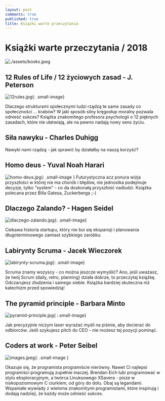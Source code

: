 ```yaml
---
layout: post
comments: true
published: true
title: Książki warte przeczytania
---
```



<style type="text/css">
  .small-image {
    max-width: 100px; float: left; margin-left: 20px; margin-right: 20px; 
  }
  
</style>
# Książki warte przeczytania / 2018

![./assets/books.jpeg]({{site.baseurl}}/assets/books.jpeg)

## 12 Rules of Life / 12 życiowych zasad -  J. Peterson
![12rules.jpg]({{site.baseurl}}/assets/12rules.jpg){: .small-image}

Dlaczego strukturami społecznymi ludzi rządzą te same zasady co społeczności ... krabów?
W jaki sposób silny kręgosłup moralny pozwala odnieść sukces? 
Książka znakomitego profesora psychologii o 12 pięknych zasadach, które nie ułatwiają, ale na pewno nadają nowy sens życiu.
<div style="clear:both;"></div>


## Siła nawyku - Charles Duhigg

Nawyki nami rządzą - jak sprawić by działałby na naszą korzyść?


## Homo deus - Yuval Noah Harari

![homo-deus.jpg]({{site.baseurl}}/assets/homo-deus.jpg){: .small-image }
Futurystyczna acz ponura wizja przyszłości w której nie ma chorób i błędów, nie jednostka podejmuje decyzje, tylko "system" - co da doskonałą przyszłość nadludzi. Książka polecana przez Billa Gatesa, Zuckerberga ;-)
<div style="clear:both;"></div>


## Dlaczego Zalando? - Hagen Seidel

![dlaczego-zalando.jpg]({{site.baseurl}}/assets/dlaczego-zalando.jpg){: .small-image}

Ciekawa historia startupu, który nie boi się ekspansji i planowania długoterminowego zamiast szybkiego zarobku.
<div style="clear:both;"></div>


## Labirynty Scruma - Jacek Wieczorek

![labirynty-scruma.jpg]({{site.baseurl}}/assets/labirynty-scruma.jpg){: .small-image}

Scruma znamy wszyscy - co można jeszcze wymyślić? Ano, jeśli uważasz, że twój Scrum (daily, retro, planning) działa dobrze, to przeczytaj książkę. Odczarujesz złudzenia i samego siebie. Książka bardziej skuteczna niż katechizm przed spowiedzią!
<div style="clear:both;"></div>


## The pyramid principle - Barbara Minto
![pyramid-principle.jpg]({{site.baseurl}}/assets/pyramid-principle.jpg){ :.small-image}

Jak precyzyjnie niczym laser wyrażać myśli na piśmie, aby docierać do odbiorców. Jeśli szykujesz pitch do CEO - nie możesz tej pozycji pominąć.
<div style="clear:both;"></div>


## Coders at work - Peter Seibel

![images.jpeg]({{site.baseurl}}/assets/images.jpeg){: .small-image }

Okazuje się, że programista programiście nierówny. Nawet Ci najlepsi programiści programują zupełnie inaczej. Brendan Eich lubi programować w stylu eksploracyjnym, a twórca Linuksowego XSavera - pisze w niskopoziomowym C ciurkiem, od góry do dołu. Obaj są legandami. Wspaniałe wywiady z wieloma znakomitymi programistami, które inspirują i dodają nadzieji, że każdy może odnieść sukces.
